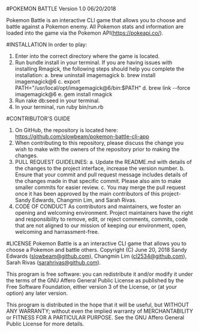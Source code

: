 #POKEMON BATTLE Version 1.0 06/20/2018

Pokemon Battle is an interactive CLI game that allows you to choose and battle against a Pokemon enemy. All Pokemon stats and information are loaded into the game via the Pokemon API(https://pokeapi.co/).


#INSTALLATION
In order to play:
1. Enter into the correct directory where the game is located.
2. Run bundle install in your terminal. If you are having issues with installing Rmagick, the following steps should help you complete the installation:
 a. brew uninstall imagemagick
 b. brew install imagemagick@6
 c. export PATH="/usr/local/opt/imagemagick@6/bin:$PATH"
 d. brew link --force imagemagick@6
 e. gem install rmagick
3. Run rake db:seed in your terminal.
4. In your terminal, run ruby bin/run.rb

#CONTRIBUTOR'S GUIDE
1. On GitHub, the repository is located here: <https://github.com/slowbeam/pokemon-battle-cli-app>
2. When contributing to this repository, please discuss the change you wish to make with the owners of the repository prior to making the changes.
3. PULL REQUEST GUIDELINES:
 a. Update the README.md with details of the changes to the project interface, increase the version number.
 b. Ensure that your commit and pull request message includes details of the changes made in that specific commit. Please also aim to make smaller commits for easier review.
 c. You may merge the pull request once it has been approved by the main contributors of this project- Sandy Edwards, Changmin Lim, and Sarah Rivas.  
4. CODE OF CONDUCT
   As contributors and maintainers, we foster an opening and welcoming environment. Project maintainers have the right and responsibility to remove, edit, or reject comments, commits, code that are not aligned to our mission of keeping our environment, open, welcoming and harrassment-free.  

#LICENSE
Pokemon Battle is a an interactive CLI game that allows you to choose a Pokemon and battle others.
   Copyright (C) June 20, 2018 Sandy Edwards (slowbeam@github.com), Changmin Lim (cl2534@github.com), Sarah Rivas (sarahrivas@github.com).

   This program is free software: you can redistribute it and/or modify
   it under the terms of the GNU Affero General Public License as published by
   the Free Software Foundation, either version 3 of the License, or
   (at your option) any later version.

   This program is distributed in the hope that it will be useful,
   but WITHOUT ANY WARRANTY; without even the implied warranty of
   MERCHANTABILITY or FITNESS FOR A PARTICULAR PURPOSE.  See the
   GNU Affero General Public License for more details.
